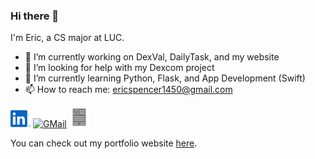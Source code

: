 ### Hi there 👋

I'm Eric, a CS major at LUC.

- 🔭 I’m currently working on DexVal, DailyTask, and my website
- 🤔 I’m looking for help with my Dexcom project
- 🌱 I’m currently learning Python, Flask, and App Development (Swift)
- 📫 How to reach me: ericspencer1450@gmail.com

[<img src="linkedin.svg" alt="LinkedIn" width="32px">](https://linkedin.com/in/ericspencer00)
[<img src="gmail.svg" alt="GMail" width="32px">](mailto:ericspencer1450@gmail.com)
[<img src="cv_icon.png" alt="CV" width="32px">](https://ericspencer00.github.io/Images/EricSpencerResume.pdf)

You can check out my portfolio website [here](https://EricSpencer00.github.io).


